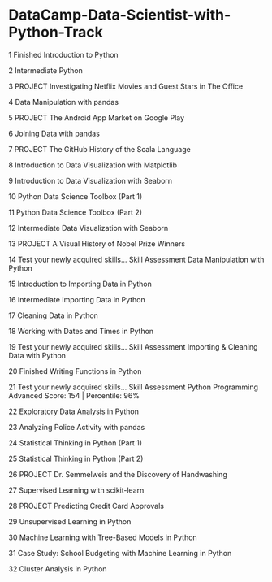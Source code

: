 # DataCamp-Data-Scientist-with-Python-Track

1    Finished
Introduction to Python



2
Intermediate Python



3
PROJECT
Investigating Netflix Movies and Guest Stars in The Office



4
Data Manipulation with pandas



5
PROJECT
The Android App Market on Google Play


6
Joining Data with pandas



7
PROJECT
The GitHub History of the Scala Language



8
Introduction to Data Visualization with Matplotlib



9
Introduction to Data Visualization with Seaborn



10
Python Data Science Toolbox (Part 1)



11
Python Data Science Toolbox (Part 2)



12
Intermediate Data Visualization with Seaborn



13
PROJECT
A Visual History of Nobel Prize Winners



14
Test your newly acquired skills...
Skill Assessment
Data Manipulation with Python



15
Introduction to Importing Data in Python



16
Intermediate Importing Data in Python



17
Cleaning Data in Python



18
Working with Dates and Times in Python



19
Test your newly acquired skills...
Skill Assessment
Importing & Cleaning Data with Python



20    Finished
Writing Functions in Python



21
Test your newly acquired skills...
Skill Assessment
Python Programming
Advanced Score: 154  |  Percentile: 96%

    
    
22
Exploratory Data Analysis in Python



23
Analyzing Police Activity with pandas



24
Statistical Thinking in Python (Part 1)



25
Statistical Thinking in Python (Part 2)



26
PROJECT
Dr. Semmelweis and the Discovery of Handwashing



27
Supervised Learning with scikit-learn



28
PROJECT
Predicting Credit Card Approvals



29
Unsupervised Learning in Python



30
Machine Learning with Tree-Based Models in Python



31
Case Study: School Budgeting with Machine Learning in Python



32
Cluster Analysis in Python
